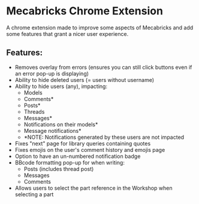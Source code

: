 # Mecabricks Chrome Extension

A chrome extension made to improve some aspects of Mecabricks and add some features that grant a nicer user experience.

## Features:

- Removes overlay from errors (ensures you can still click buttons even if an error pop-up is displaying)
- Ability to hide deleted users (= users without username)
- Ability to hide users (any), impacting:
  - Models
  - Comments\*
  - Posts\*
  - Threads
  - Messages\*
  - Notifications on their models\*
  - Message notifications\*
  - \*NOTE: Notifications generated by these users are not impacted
- Fixes "next" page for library queries containing quotes
- Fixes emojis on the user's comment history and emojis page
- Option to have an un-numbered notification badge
- BBcode formatting pop-up for when writing:
  - Posts (includes thread post)
  - Messages
  - Comments
- Allows users to select the part reference in the Workshop when selecting a part
